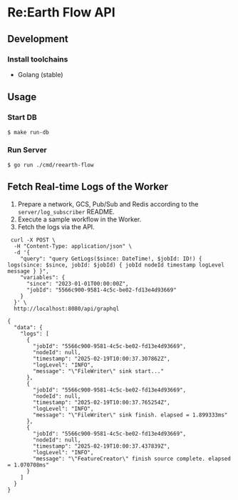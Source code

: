 # Re:Earth Flow API

## Development

### Install toolchains
- Golang (stable)


## Usage

### Start DB
```console
$ make run-db
```

### Run Server
```console
$ go run ./cmd/reearth-flow
```

## Fetch Real-time Logs of the Worker
1. Prepare a network, GCS, Pub/Sub and Redis according to the `server/log_subscriber` README.
2. Execute a sample workflow in the Worker.
3. Fetch the logs via the API.
```
 curl -X POST \
  -H "Content-Type: application/json" \
  -d '{
    "query": "query GetLogs($since: DateTime!, $jobId: ID!) { logs(since: $since, jobId: $jobId) { jobId nodeId timestamp logLevel message } }",
    "variables": {
      "since": "2023-01-01T00:00:00Z",
      "jobId": "5566c900-9581-4c5c-be02-fd13e4d93669"
    }
  }' \
  http://localhost:8080/api/graphql
```
```
{
  "data": {
    "logs": [
      {
        "jobId": "5566c900-9581-4c5c-be02-fd13e4d93669",
        "nodeId": null,
        "timestamp": "2025-02-19T10:00:37.307862Z",
        "logLevel": "INFO",
        "message": "\"FileWriter\" sink start..."
      },
      {
        "jobId": "5566c900-9581-4c5c-be02-fd13e4d93669",
        "nodeId": null,
        "timestamp": "2025-02-19T10:00:37.765254Z",
        "logLevel": "INFO",
        "message": "\"FileWriter\" sink finish. elapsed = 1.899333ms"
      },
      {
        "jobId": "5566c900-9581-4c5c-be02-fd13e4d93669",
        "nodeId": null,
        "timestamp": "2025-02-19T10:00:37.437839Z",
        "logLevel": "INFO",
        "message": "\"FeatureCreator\" finish source complete. elapsed = 1.070708ms"
      }
    ]
  }
}
```